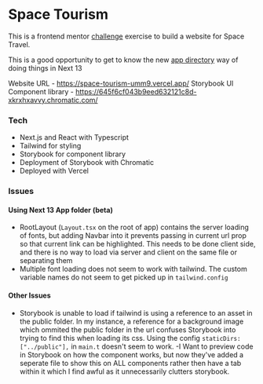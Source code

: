 # Space Tourism

This is a frontend mentor [challenge](https://www.frontendmentor.io/challenges/space-tourism-multipage-website-gRWj1URZ3) exercise to build a website for Space Travel.

This is a good opportunity to get to know the new [app directory](https://nextjs.org/blog/next-13#new-app-directory-beta) way of doing things in Next 13

Website URL - https://space-tourism-umm9.vercel.app/
Storybook UI Component library - https://645f6cf043b9eed632121c8d-xkrxhxavvy.chromatic.com/

### Tech

- Next.js and React with Typescript
- Tailwind for styling
- Storybook for component library
- Deployment of Storybook with Chromatic
- Deployed with Vercel

### Issues

#### Using Next 13 App folder (beta)

- RootLayout (`Layout.tsx` on the root of app) contains the server loading of fonts, but adding Navbar into it prevents passing in current url prop so that current link can be highlighted. This needs to be done client side, and there is no way to load via server and client on the same file or separating them
- Multiple font loading does not seem to work with tailwind. The custom variable names do not seem to get picked up in `tailwind.config`

#### Other Issues

- Storybook is unable to load if tailwind is using a reference to an asset in the public folder. In my instance, a reference for a background image which ommited the public folder in the url confuses Storybook into trying to find this when loading its css. Using the config `staticDirs: ["../public"],` in `main.t` doesn't seem to work.
  -I Want to preview code in Storybook on how the component works, but now they've added a seperate file to show this on ALL components rather then have a tab within it which I find awful as it unnecessarily clutters storybook.
